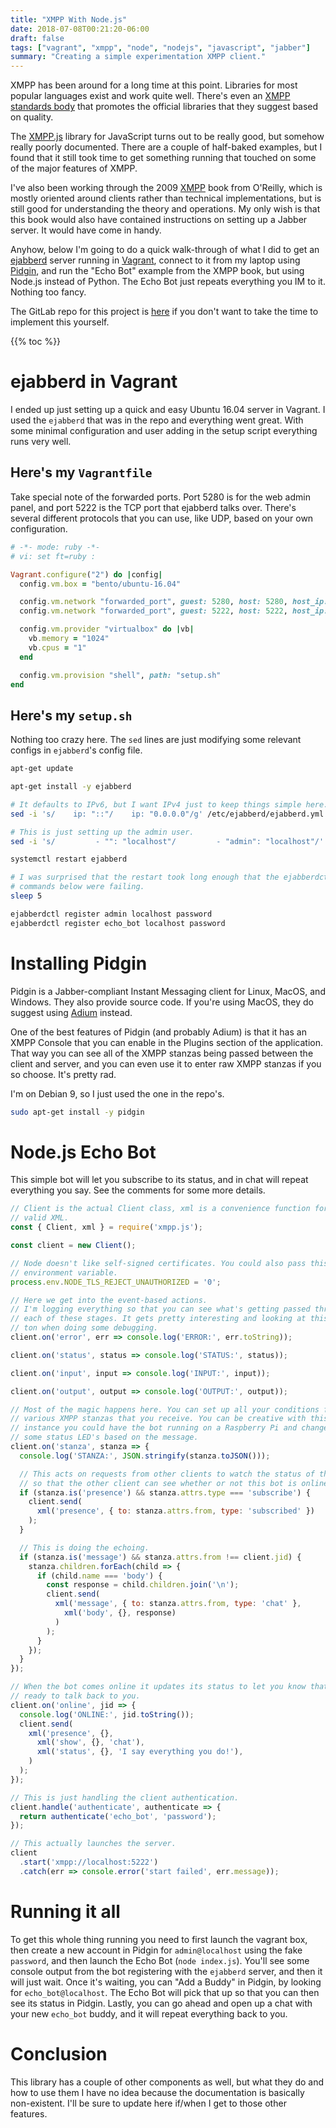 ```yaml
---
title: "XMPP With Node.js"
date: 2018-07-08T00:21:20-06:00
draft: false
tags: ["vagrant", "xmpp", "node", "nodejs", "javascript", "jabber"]
summary: "Creating a simple experimentation XMPP client."
---
```


XMPP has been around for a long time at this point.  Libraries for most popular
languages exist and work quite well.  There's even an [XMPP standards
body](https://xmpp.org/about/xmpp-standards-foundation.html) that promotes the
official libraries that they suggest based on quality.

The [XMPP.js](https://xmppjs.org) library for JavaScript turns out to be really
good, but somehow really poorly documented. There are a couple of half-baked
examples, but I found that it still took time to get something running that
touched on some of the major features of XMPP.

I've also been working through the 2009
[XMPP](http://shop.oreilly.com/product/9780596521271.do) book from O'Reilly,
which is mostly oriented around clients rather than technical implementations,
but is still good for understanding the theory and operations. My only wish is
that this book would also have contained instructions on setting up a Jabber
server.  It would have come in handy.

Anyhow, below I'm going to do a quick walk-through of what I did to get an
[ejabberd](https://ejabberd.im) server running in
[Vagrant](https://vagrantup.com), connect to it from my laptop using
[Pidgin](https://pidgin.im), and run the "Echo Bot" example from the XMPP book,
but using Node.js instead of Python. The Echo Bot just repeats everything you IM
to it. Nothing too fancy.

The GitLab repo for this project is
[here](https://gitlab.com/jeremy.jackson/use-xmpp) if you don't want to take the
time to implement this yourself.

{{% toc %}}

# ejabberd in Vagrant
I ended up just setting up a quick and easy Ubuntu 16.04 server in Vagrant. I
used the `ejabberd` that was in the repo and everything went great.
With some minimal configuration and user adding in the setup script everything
runs very well.

## Here's my `Vagrantfile`
Take special note of the forwarded ports. Port 5280 is for the web admin panel,
and port 5222 is the TCP port that ejabberd talks over. There's several
different protocols that you can use, like UDP, based on your own configuration.

```ruby
# -*- mode: ruby -*-
# vi: set ft=ruby :

Vagrant.configure("2") do |config|
  config.vm.box = "bento/ubuntu-16.04"

  config.vm.network "forwarded_port", guest: 5280, host: 5280, host_ip: "127.0.0.1"
  config.vm.network "forwarded_port", guest: 5222, host: 5222, host_ip: "127.0.0.1"

  config.vm.provider "virtualbox" do |vb|
    vb.memory = "1024"
    vb.cpus = "1"
  end

  config.vm.provision "shell", path: "setup.sh"
end
```

## Here's my `setup.sh`
Nothing too crazy here. The `sed` lines are just modifying some relevant
configs in `ejabberd`'s config file.

```bash
apt-get update

apt-get install -y ejabberd

# It defaults to IPv6, but I want IPv4 just to keep things simple here.
sed -i 's/    ip: "::"/    ip: "0.0.0.0"/g' /etc/ejabberd/ejabberd.yml

# This is just setting up the admin user.
sed -i 's/         - "": "localhost"/         - "admin": "localhost"/' /etc/ejabberd/ejabberd.yml

systemctl restart ejabberd

# I was surprised that the restart took long enough that the ejabberdctl
# commands below were failing.
sleep 5

ejabberdctl register admin localhost password
ejabberdctl register echo_bot localhost password
```

# Installing Pidgin
Pidgin is a Jabber-compliant Instant Messaging client for Linux, MacOS, and
Windows. They also provide source code. If you're using MacOS, they do suggest
using [Adium](https://adium.io) instead.

One of the best features of Pidgin (and probably Adium) is that it has an XMPP
Console that you can enable in the Plugins section of the application. That way
you can see all of the XMPP stanzas being passed between the client and server,
and you can even use it to enter raw XMPP stanzas if you so choose. It's
pretty rad.

I'm on Debian 9, so I just used the one in the repo's.

```bash
sudo apt-get install -y pidgin
```

# Node.js Echo Bot
This simple bot will let you subscribe to its status, and in chat will repeat
everything you say. See the comments for some more details.

```javascript
// Client is the actual Client class, xml is a convenience function for building
// valid XML.
const { Client, xml } = require('xmpp.js');

const client = new Client();

// Node doesn't like self-signed certificates. You could also pass this as an
// environment variable.
process.env.NODE_TLS_REJECT_UNAUTHORIZED = '0';

// Here we get into the event-based actions.
// I'm logging everything so that you can see what's getting passed through at
// each of these stages. It gets pretty interesting and looking at this helped me a
// ton when doing some debugging.
client.on('error', err => console.log('ERROR:', err.toString));

client.on('status', status => console.log('STATUS:', status));

client.on('input', input => console.log('INPUT:', input));

client.on('output', output => console.log('OUTPUT:', output));

// Most of the magic happens here. You can set up all your conditions for the
// various XMPP stanzas that you receive. You can be creative with this, for
// instance you could have the bot running on a Raspberry Pi and change
// some status LED's based on the message.
client.on('stanza', stanza => {
  console.log('STANZA:', JSON.stringify(stanza.toJSON()));

  // This acts on requests from other clients to watch the status of this bot
  // so that the other client can see whether or not this bot is online.
  if (stanza.is('presence') && stanza.attrs.type === 'subscribe') {
    client.send(
      xml('presence', { to: stanza.attrs.from, type: 'subscribed' })
    );
  }

  // This is doing the echoing.
  if (stanza.is('message') && stanza.attrs.from !== client.jid) {
    stanza.children.forEach(child => {
      if (child.name === 'body') {
        const response = child.children.join('\n');
        client.send(
          xml('message', { to: stanza.attrs.from, type: 'chat' },
            xml('body', {}, response)
          )
        );
      }
    });
  }
});

// When the bot comes online it updates its status to let you know that it's
// ready to talk back to you.
client.on('online', jid => {
  console.log('ONLINE:', jid.toString());
  client.send(
    xml('presence', {}, 
      xml('show', {}, 'chat'),
      xml('status', {}, 'I say everything you do!'),
    )
  );
});

// This is just handling the client authentication.
client.handle('authenticate', authenticate => {
  return authenticate('echo_bot', 'password');
});

// This actually launches the server.
client
  .start('xmpp://localhost:5222')
  .catch(err => console.error('start failed', err.message));
```

# Running it all
To get this whole thing running you need to first launch the vagrant box, then
create a new account in Pidgin for `admin@localhost` using the fake `password`,
and then launch the Echo Bot (`node index.js`). You'll see some console output from the bot
registering with the `ejabberd` server, and then it will just wait. Once it's
waiting, you can "Add a Buddy" in Pidgin, by looking for `echo_bot@localhost`.
The Echo Bot will pick that up so that you can then see its status in Pidgin.
Lastly, you can go ahead and open up a chat with your new `echo_bot` buddy, and
it will repeat everything back to you.

# Conclusion
This library has a couple of other components as well, but what they do and how
to use them I have no idea because the documentation is basically non-existent.
I'll be sure to update here if/when I get to those other features.
